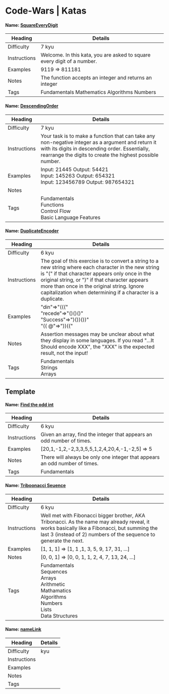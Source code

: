 # Code-Wars | Katas

#### Name: <a href="https://github.com/JeffACate/Code-Wars/blob/master/Code-Wars-Repo/CodeWars_Environment/SquareEveryDigit.cs"> SquareEveryDigit </a>
|     Heading      |   Details  |
| ------------- | ------------- |
|   Difficulty  | 7 kyu  |
| Instructions | Welcome. In this kata, you are asked to square every digit of a number. |
| Examples | 9119 => 811181 |
|  Notes | The function accepts an integer and returns an integer |
| Tags | Fundamentals Mathematics Algorithms Numbers |

#### Name: <a href="https://github.com/JeffACate/Code-Wars/blob/master/Code-Wars-Repo/CodeWars_Environment/DescendingOrder.cs"> DescendingOrder </a>
|     Heading      |   Details  |
| ------------- | ------------- |
|   Difficulty | 7 kyu  | 
| Instructions | Your task is to make a function that can take any non-negative integer as a argument and return it with its digits in descending order. Essentially, rearrange the digits to create the highest possible number. |
| Examples | Input: 21445 Output: 54421<br />  Input: 145263 Output: 654321<br />  Input: 123456789 Output: 987654321 | 
|  Notes | | 
| Tags | Fundamentals<br/>  Functions<br/> Control Flow<br/> Basic Language Features |

#### Name: <a href="https://github.com/JeffACate/Code-Wars/blob/master/Code-Wars-Repo/CodeWars_Environment/DuplicateEncoder.cs"> DuplicateEncoder </a>
|     Heading      |   Details  |
| ------------- | ------------- |
|   Difficulty  | 6 kyu | 
| Instructions  | The goal of this exercise is to convert a string to a new string where each character in the new string is "(" if that character appears only once in the original string, or ")" if that character appears more than once in the original string. Ignore capitalization when determining if a character is a duplicate. |
| Examples | "din"=>"(((" <br /> "recede"=>"()()()"<br /> "Success"=>")())())"<br /> "(( @"=>"))((" |
|  Notes | Assertion messages may be unclear about what they display in some languages. If you read "...It Should encode XXX", the "XXX" is the expected result, not the input! |
| Tags | Fundamentals<br/> Strings<br/> Arrays |

## Template

####  Name: <a href="https://github.com/JeffACate/Code-Wars/blob/master/Code-Wars-Repo/CodeWars_Environment/FindIntAppearingOddTimes.cs">Find the odd int</a>
|   Heading    |   Details  |
| -----------  | ---------- |
| Difficulty   | 6 kyu |
| Instructions | Given an array, find the integer that appears an odd number of times. |
| Examples     | \[20,1,-1,2,-2,3,3,5,5,1,2,4,20,4,-1,-2,5\] => 5 |
| Notes        | There will always be only one integer that appears an odd number of times. |
| Tags         | Fundamentals |

####  Name: <a href="#">Triboonacci Seuence</a>
|   Heading    |   Details  |
| -----------  | ---------- |
| Difficulty   | 6 kyu |
| Instructions | Well met with Fibonacci bigger brother, AKA Tribonacci. As the name may already reveal, it works basically like a Fibonacci, but summing the last 3 (instead of 2) numbers of the sequence to generate the next. |
| Examples     | [1, 1, 1] => [1, 1 ,1, 3, 5, 9, 17, 31, ...]<br/> |
| Notes        | [0, 0, 1] => [0, 0, 1, 1, 2, 4, 7, 13, 24, ...]|
| Tags         | Fundamentals<br/> Sequences<br/> Arrays<br/> Arithmetic<br/> Mathamatics<br/> Algorithms<br/> Numbers<br/> Lists<br/> Data Structures |

####  Name: <a href="#">nameLink</a>
|   Heading    |   Details  |
| -----------  | ---------- |
| Difficulty   |  kyu |
| Instructions | |
| Examples     | |
| Notes        | |
| Tags         | |